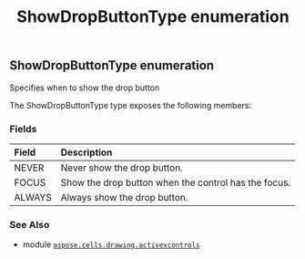 ﻿---
title: ShowDropButtonType enumeration
second_title: Aspose.Cells for Python via .NET API References
description: 
type: docs
weight: 280
url: /aspose.cells.drawing.activexcontrols/showdropbuttontype/
is_root: false
---

## ShowDropButtonType enumeration

Specifies when to show the drop button



The ShowDropButtonType type exposes the following members:

### Fields
| Field | Description |
| :- | :- |
| NEVER | Never show the drop button. |
| FOCUS | Show the drop button when the control has the focus. |
| ALWAYS | Always show the drop button. |



### See Also
* module [`aspose.cells.drawing.activexcontrols`](..)
